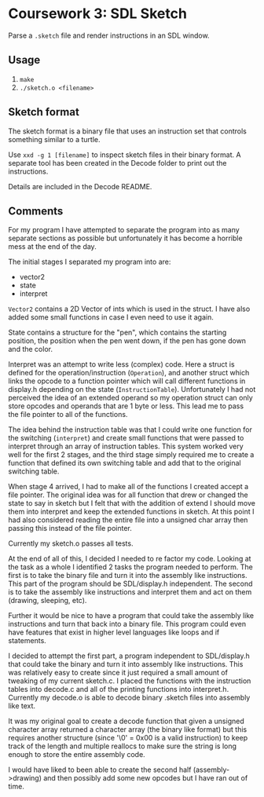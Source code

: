 # Coursework 3: SDL Sketch

Parse a `.sketch` file and render instructions in an SDL window.

## Usage

1. `make`
2. `./sketch.o <filename>`

## Sketch format

The sketch format is a binary file that uses an instruction set that controls something similar to a turtle.

Use `xxd -g 1 [filename]` to inspect sketch files in their binary format. A separate tool has been created in the Decode folder to print out the instructions.

Details are included in the Decode README.

## Comments

For my program I have attempted to separate the program into as many separate sections as possible but unfortunately it has become a horrible mess at the end of the day.

The initial stages I separated my program into are:

* vector2
* state
* interpret

`Vector2` contains a 2D Vector of ints which is used in the struct. I have also added some small functions in case I even need to use it again.

State contains a structure for the "pen", which contains the starting position, the position when the pen went down, if the pen has gone down and the color. 

Interpret was an attempt to write less (complex) code. Here a struct is defined for the operation/instruction (`Operation`), and another struct which links the opcode to a function pointer which will call different functions in display.h depending on the state (`InstructionTable`).
Unfortunately I had not perceived the idea of an extended operand so my operation struct can only store opcodes and operands that are 1 byte or less. This lead me to pass the file pointer to all of the functions.

The idea behind the instruction table was that I could write one function for the switching (`interpret`) and create small functions that were passed to interpret through an array of instruction tables. This system worked very well for the first 2 stages, and the third stage simply required me to create a function that defined its own switching table and add that to the original switching table.

When stage 4 arrived, I had to make all of the functions I created accept a file pointer. The original idea was for all function that drew or changed the state to say in sketch but I felt that with the addition of extend I should move them into interpret and keep the extended functions in sketch.
At this point I had also considered reading the entire file into a unsigned char array then passing this instead of the file pointer. 

Currently my sketch.o passes all tests.

At the end of all of this, I decided I needed to re factor my code. Looking at the task as a whole I identified 2 tasks the program needed to perform. 
The first is to take the binary file and turn it into the assembly like instructions. This part of the program should be SDL/display.h independent. 
The second is to take the assembly like instructions and interpret them and act on them (drawing, sleeping, etc).

Further it would be nice to have a program that could take the assembly like instructions and turn that back into a binary file. This program could even have features that exist in higher level languages like loops and if statements. 

I decided to attempt the first part, a program independent to SDL/display.h that could take the binary and turn it into assembly like instructions. This was relatively easy to create since it just required a small amount of tweaking of my current sketch.c.
I placed the functions with the instruction tables into decode.c and all of the printing functions into interpret.h. Currently my decode.o is able to decode binary .sketch files into assembly like text.

It was my original goal to create a decode function that given a unsigned character array returned a character array (the binary like format) but this requires another structure (since '\0' = 0x00 is a valid instruction) to keep track of the length and multiple reallocs to make sure the string is long enough to store the entire assembly code.

I would have liked to been able to create the second half (assembly->drawing) and then possibly add some new opcodes but I have ran out of time.
